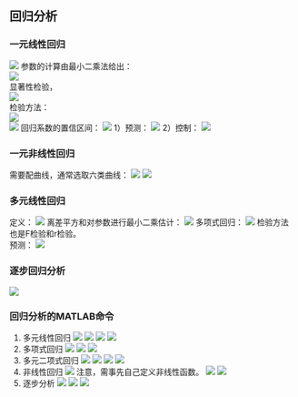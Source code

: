 ## 回归分析  
### 一元线性回归  
![](1.png) 
参数的计算由最小二乘法给出：  
![](2.png)  
显著性检验，  
![](3.png)  
检验方法：  
![](4.png)  
![](5.png)
回归系数的置信区间：
![](6.png)
1）预测：
![](7.png)
2）控制：
![](8.png)
### 一元非线性回归  
需要配曲线，通常选取六类曲线：
![](9.png)
![](10.png)
### 多元线性回归  
定义：
![](11.png)
离差平方和对参数进行最小二乘估计：
![](12.png)
多项式回归：
![](13.png)
检验方法也是F检验和r检验。  
预测：
![](14.png)
### 逐步回归分析  
![](15.png)  
### 回归分析的MATLAB命令  
1. 多元线性回归
![](16.png)
![](17.png)
![](18.png)
![](19.png)
2. 多项式回归
![](20.png)
![](21.png)
![](22.png)
3. 多元二项式回归
![](23.png)
![](24.png)
![](25.png)
![](26.png)
4. 非线性回归
![](27.png)
注意，需事先自己定义非线性函数。
![](28.png)
![](29.png)
5. 逐步分析
![](30.png)
![](31.png)
![](32.png)